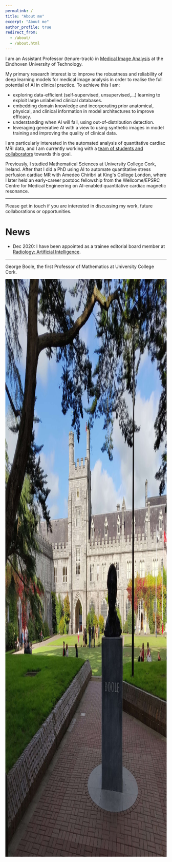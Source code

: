 ```yaml
---
permalink: /
title: "About me"
excerpt: "About me"
author_profile: true
redirect_from: 
  - /about/
  - /about.html
---
```

I am an Assistant Professor (tenure-track) in <a href="https://tue-image.nl/">Medical Image Analysis</a> at the Eindhoven University of Technology.

My primary research interest is to improve the robustness and reliability of deep learning models for medical image analysis in order to realise the full potential of AI in clinical practice. To achieve this I am:
  - exploring data-efficient (self-supervised, unsupervised,...) learning to exploit large unlabelled clinical databases.
  - embedding domain knowledge and incorporating prior anatomical, physical, and clinical information in model architectures to improve efficacy.
  - understanding when AI will fail, using out-of-distribution detection.
  - leveraging generative AI with a view to using synthetic images in model training and improving the quality of clinical data.

I am particularly interested in the automated analysis of quantitative cardiac MRI data, and I am currently working with a <a href="/q-cardIA/">team of students and collaborators</a> towards this goal.

Previously, I studied Mathematical Sciences at University College Cork, Ireland. After that I did a PhD using AI to automate quantitative stress perfusion cardiac MR with Amedeo Chiribri at King's College London, where I later held an early-career postdoc fellowship from the Wellcome/EPSRC Centre for Medical Engineering on AI-enabled quantitative cardiac magnetic resonance.

------
Please get in touch if you are interested in discussing my work, future collaborations or opportunities.

News
======
* Dec 2020: I have been appointed as a trainee editorial board member at <a href="https://pubs.rsna.org/page/ai/teb">Radiology: Artificial Intelligence</a>.




------

George Boole, the first Professor of Mathematics at University College Cork.

<img src='/images/Boole.jpg'
     width="2000" 
     height="1800">